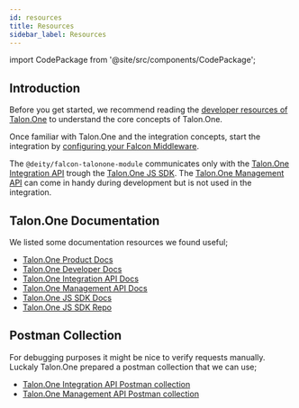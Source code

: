 ```yaml
---
id: resources
title: Resources
sidebar_label: Resources
---
```


import CodePackage from '@site/src/components/CodePackage';

<CodePackage name="@deity/falcon-talonone-module" />

## Introduction

Before you get started, we recommend reading the [developer resources of Talon.One](/docs/integrations/talonone/getting-started) to understand the core concepts of Talon.One.

Once familiar with Talon.One and the integration concepts, start the integration by [configuring your Falcon Middleware](/docs/integrations/talonone/configuration).

The `@deity/falcon-talonone-module` communicates only with the [Talon.One Integration API](https://docs.talon.one/integration-api/) trough the [Talon.One JS SDK](https://github.com/talon-one/talon_one.js). The [Talon.One Management API](https://docs.talon.one/management-api/) can come in handy during development but is not used in the integration.

## Talon.One Documentation

We listed some documentation resources we found useful;

- [Talon.One Product Docs](https://docs.talon.one/docs/product/understanding-talonone/)
- [Talon.One Developer Docs](https://docs.talon.one/docs/dev/getting-started/overview/)
- [Talon.One Integration API Docs](https://docs.talon.one/integration-api/)
- [Talon.One Management API Docs](https://docs.talon.one/management-api/)
- [Talon.One JS SDK Docs](https://docs.talon.one/docs/dev/sdks/overview/)
- [Talon.One JS SDK Repo](https://github.com/talon-one/talon_one.js)

## Postman Collection

For debugging purposes it might be nice to verify requests manually. Luckaly Talon.One prepared a postman collection that we can use;

- [Talon.One Integration API Postman collection](https://docs.talon.one/docs/dev/integration-api/overview/#postman-collection)
- [Talon.One Management API Postman collection](https://docs.talon.one/docs/dev/management-api/overview/#postman-collection)
